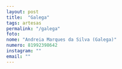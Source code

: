 ```yaml
---
layout: post
title:  "Galega"
tags: artesas
permalink: "/galega"
foto: 
nome: "Andreia Marques da Silva (Galega)"
numero: 81992398642
instagram: ""
email: ""
---
```



  
